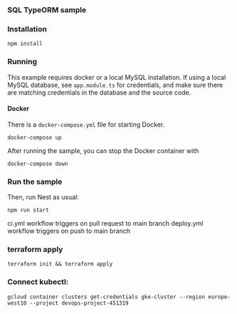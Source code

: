 ### SQL TypeORM sample

### Installation


`npm install`

### Running

This example requires docker or a local MySQL installation.  If using a local MySQL database, see `app.module.ts` for credentials, and make sure there are matching credentials in the database and the source code.

#### Docker

There is a `docker-compose.yml` file for starting Docker.

`docker-compose up`

After running the sample, you can stop the Docker container with

`docker-compose down`

### Run the sample

Then, run Nest as usual:

`npm run start`

ci.yml workflow triggers on pull request to main branch
deploy.yml workflow triggers on push to main branch

### terraform apply

`terraform init &&
terraform apply
`
### Connect kubectl:

`gcloud container clusters get-credentials gke-cluster --region europe-west10 --project devops-project-451319`

